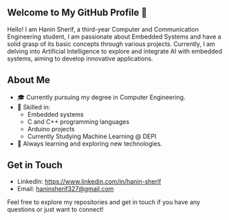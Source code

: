## Welcome to My GitHub Profile 👋
Hello! I am Hanin Sherif, a third-year Computer and Communication Engineering student, I am passionate about Embedded Systems and have a solid grasp of its basic concepts through various projects. Currently, I am delving into Artificial Intelligence to explore and integrate AI with embedded systems, aiming to develop innovative applications.

## About Me
- 🎓 Currently pursuing my degree in Computer Engineering.
- 🔧 Skilled in:
  - Embedded systems
  - C and C++ programming languages
  - Arduino projects
  - Currently Studying Machine Learning @ DEPI 
- 🌱 Always learning and exploring new technologies.

## Get in Touch
- LinkedIn: https://www.linkedin.com/in/hanin-sherif
- Email: haninsherif327@gmail.com 

Feel free to explore my repositories and get in touch if you have any questions or just want to connect!

<!--
**HaninSh/HaninSh** is a ✨ _special_ ✨ repository because its `README.md` (this file) appears on your GitHub profile.

Here are some ideas to get you started:

- 🔭 I’m currently working on ...
- 🌱 I’m currently learning ...
- 👯 I’m looking to collaborate on ...
- 🤔 I’m looking for help with ...
- 💬 Ask me about ...
- 📫 How to reach me: ...
- 😄 Pronouns: ...
- ⚡ Fun fact: ...
-->
